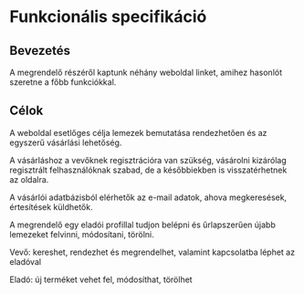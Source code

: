 # Funkcionális specifikáció

## Bevezetés
A megrendelő részéről kaptunk néhány weboldal linket, amihez hasonlót szeretne a főbb funkciókkal.

## Célok
A weboldal esetlőges célja lemezek bemutatása rendezhetően és az egyszerű vásárlási lehetőség.

A vásárláshoz a vevőknek regisztrációra van szükség, vásárolni kizárólag regisztrált felhasználóknak szabad, de a későbbiekben is visszatérhetnek az oldalra.

A vásárlói adatbázisból elérhetők az e-mail adatok, ahova megkeresések, értesítések küldhetők.

A megrendelő egy eladói profillal tudjon belépni és űrlapszerűen újabb lemezeket felvinni, módosítani, törölni.

Vevő: kereshet, rendezhet és megrendelhet, valamint kapcsolatba léphet az eladóval

Eladó: új terméket vehet fel, módosíthat, törölhet
